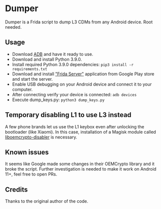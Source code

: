 # Dumper

Dumper is a Frida script to dump L3 CDMs from any Android device. Root needed.

## Usage

* Download [ADB](https://developer.android.com/studio/releases/platform-tools) and have it ready to use.
* Download and install Python 3.9.0.
* Install required Python 3.9.0 dependencies:
`pip3 install -r requirements.txt`
* Download and install ["Frida Server"](https://play.google.com/store/apps/details?id=me.shingle.fridaserver) application from Google Play store and start the server.
* Enable USB debugging on your Android device and connect it to your computer.
* After connecting verify your device is connected:
`adb devices`
* Execute dump_keys.py:
`python3 dump_keys.py`

## Temporary disabling L1 to use L3 instead
A few phone brands let us use the L1 keybox even after unlocking the bootloader (like Xiaomi). In this case, installation of a Magisk module called [liboemcrypto-disabler](https://github.com/umylive/liboemcrypto-disabler) is necessary.

## Known issues
It seems like Google made some changes in their OEMCrypto library and it broke the script. Further investigation is needed to make it work on Android 11+, feel free to open PRs.

## Credits
Thanks to the original author of the code.
